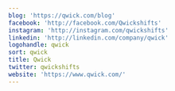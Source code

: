 ```yaml
---
blog: 'https://qwick.com/blog'
facebook: 'http://facebook.com/Qwickshifts'
instagram: 'http://instagram.com/qwickshifts'
linkedin: 'http://linkedin.com/company/qwick'
logohandle: qwick
sort: qwick
title: Qwick
twitter: qwickshifts
website: 'https://www.qwick.com/'
---
```

